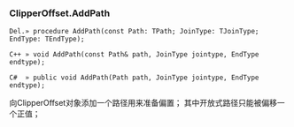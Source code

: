 ### **ClipperOffset.AddPath**

```
Del.» procedure AddPath(const Path: TPath; JoinType: TJoinType; EndType: TEndType);

C++ » void AddPath(const Path& path, JoinType jointype, EndType endtype);

C#  » public void AddPath(Path path, JoinType jointype, EndType endtype);
```

向ClipperOffset对象添加一个路径用来准备偏置；
其中开放式路径只能被偏移一个正值；

